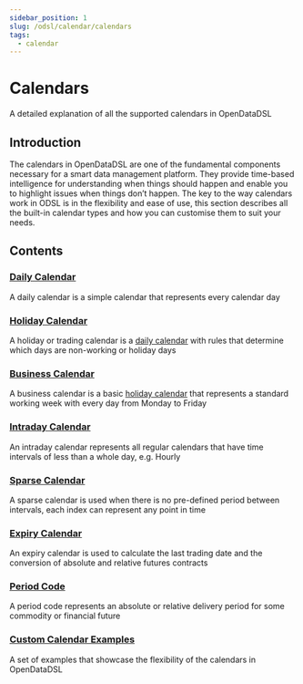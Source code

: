 ```yaml
---
sidebar_position: 1
slug: /odsl/calendar/calendars
tags:
  - calendar
---
```


Calendars
=========

A detailed explanation of all the supported calendars in OpenDataDSL

## Introduction

The calendars in OpenDataDSL are one of the fundamental components necessary for a smart data management platform. 
They provide time-based intelligence for understanding when things should happen and enable you to highlight issues when things don’t happen. 
The key to the way calendars work in ODSL is in the flexibility and ease of use, this section describes all the built-in calendar types and how you can customise them to suit your needs.

## Contents

### [Daily Calendar](daily)
A daily calendar is a simple calendar that represents every calendar day

### [Holiday Calendar](holiday)
A holiday or trading calendar is a [daily calendar](daily) with rules that determine which days are non-working or holiday days

### [Business Calendar](business)
A business calendar is a basic [holiday calendar](holiday) that represents a standard working week with every day from Monday to Friday

### [Intraday Calendar](intraday)
An intraday calendar represents all regular calendars that have time intervals of less than a whole day, e.g. Hourly

### [Sparse Calendar](sparse)
A sparse calendar is used when there is no pre-defined period between intervals, each index can represent any point in time

### [Expiry Calendar](expiry)
An expiry calendar is used to calculate the last trading date and the conversion of absolute and relative futures contracts

### [Period Code](period-code)
A period code represents an absolute or relative delivery period for some commodity or financial future

### [Custom Calendar Examples](examples)
A set of examples that showcase the flexibility of the calendars in OpenDataDSL
